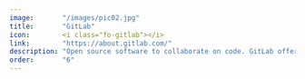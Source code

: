 ```yaml
---
image:       "/images/pic02.jpg"
title:       "GitLab"
icon:        <i class="fo-gitlab"></i>
link:        "https://about.gitlab.com/"
description: "Open source software to collaborate on code. GitLab offers git repository and more."
order:       "6"
---
```

